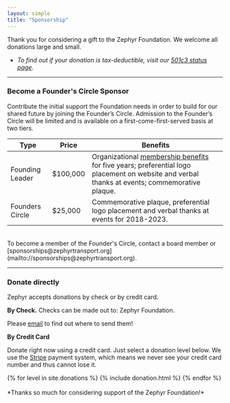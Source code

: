 ```yaml
---
layout: simple
title: "Sponsorship"
---
```


Thank you for considering a gift to the Zephyr Foundation.  We welcome all donations large and small.

* *To find out if your donation is tax-deductible, visit our [501c3 status page](/501c3).*

---

### Become a Founder's Circle Sponsor
Contribute the initial support the Foundation needs in order to build for our shared future by joining the Founder’s Circle.  Admission to the Founder’s Circle will be limited and is available on a first-come-first-served basis at two tiers.

**Type** | **Price** | **Benefits**
--- | --- | ---
Founding Leader | $100,000 | Organizational [membership benefits](/membership) for five years; preferential logo placement on website and verbal thanks at events; commemorative plaque.
Founders Circle | $25,000 | Commemorative plaque, preferential logo placement and verbal thanks at events for 2018-2023.

<br/>
To become a member of the Founder's Circle, contact a board member or [sponsorships@zephyrtransport.org](mailto://sponsorships@zephyrtransport.org).

---

### Donate directly

Zephyr accepts donations by check or by credit card.

**By Check.** Checks can be made out to:
Zephyr Foundation.

Please [email](mailto://info@zephyrtransport.org) to find out where to send them!

**By Credit Card**

Donate right now using a credit card. Just select a donation level below. We use the [Stripe](https://stripe.com) payment system, which means we never see your credit card number and thus cannot lose it.

<div class="striperow">
  {% for level in site.donations %}
    {% include donation.html %}
  {% endfor %}
</div>

<br/>
*Thanks so much for considering support of the Zephyr Foundation!*

<br/>
<br/>
<br/>
<br/>
<br/>

<!-- wake up. heroku server! -->
<img src="{{site.post_url}}wakeup" style="display:none">

